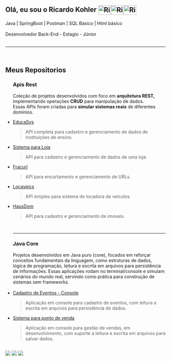## Olá, eu sou o Ricardo Kohler <img align=center alt="Ricardo-Java" height="30" width="40" src="https://cdn.jsdelivr.net/gh/devicons/devicon@latest/icons/java/java-original.svg" /><img align=center alt="Ricardo-Spring" height="30" width="40" src="https://cdn.jsdelivr.net/gh/devicons/devicon@latest/icons/spring/spring-original.svg" /><img align=center alt="Ricardo-Postman" height="30" width="40" src="https://cdn.jsdelivr.net/gh/devicons/devicon@latest/icons/postman/postman-original.svg" />
 Java | SpringBoot | Postman | SQL Básico | Html básico<br><br> Desenvolvedor Back-End - Estagio - Júnior<br><br><hr><br><H2>Meus Repositorios</H2><ul><H3> Apis Rest </H3>
Coleção de projetos desenvolvidos com foco em <b>arquitetura REST,</b> implementando operações <b>CRUD</b> para manipulação de dados.<br>Essas APIs foram criadas para <b>simular sistemas reais</b> de diferentes domínios.
<li><a href="https://github.com/Ricardokohler/EducaSys">EducaSys</a><blockquote>API completa para cadastro e gerenciamento de dados de instituições de ensino.</blockquote></li>
<li><a href="https://github.com/Ricardokohler/sistema-loja">Sistema para Loja</a><blockquote>API para cadastro e gerenciamento de dados de uma loja.</blockquote></li>
<li><a href="https://github.com/Ricardokohler/Fracturl---Encurtador-de-Url">Fracurl</a><blockquote>API para encurtamento e gerenciamento de URLs.</blockquote></li><li><a href="https://github.com/Ricardokohler/LocaVeic/branches">Locaveics</a><blockquote>API simples para sistema de locadora de veículos.</blockquote></li>
<li><a href = "https://github.com/Ricardokohler/HausDom---Sistema-Imobiliaria">HausDom</a><blockquote>API para cadastro e gerenciamento de imoveis.</blockquote></li>
<br><hr><h3>Java Core</h3>
Projetos desenvolvidos em Java puro (core), focados em reforçar conceitos fundamentais da linguagem, como estruturas de dados, lógica de programação, leitura e escrita em arquivos para persistência de informações.
Essas aplicações rodam no terminal/console e simulam cenários do mundo real, servindo como prática para construção de sistemas sem frameworks.<br><br>
<li><a href="https://github.com/Ricardokohler/CadastroEventos-Console">Cadastro de Eventos - Console</a><blockquote>Aplicação em console para cadastro de eventos, com leitura e escrita em arquivos para persistência de dados.</blockquote></li><li><a href = "https://github.com/Ricardokohler/Sistema-Ponto-de-Venda---Console">Sistema para ponto de venda</a><blockquote>Aplicação em console para gestão de vendas, em desenvolvimento, com suporte a leitura e escrita em arquivos para salvar dados.</blockquote></li>
</ul>





  ##

  <div> 
  <a href="https://wa.me/5511961237444" target="_blank"><img src="https://img.shields.io/badge/WhatsApp-25D366?style=for-the-badge&logo=whatsapp&logoColor=white" target="_blank"></a>
  <a href = "mailto:ricardokohlermk@gmail.com"><img src="https://img.shields.io/badge/-Gmail-%23333?style=for-the-badge&logo=gmail&logoColor=white" target="_blank"></a>
  <a href="https://www.linkedin.com/in/ricardo-bkohler?utm_source=share&utm_campaign=share_via&utm_content=profile&utm_medium=android_ap" target="_blank"><img src="https://img.shields.io/badge/-LinkedIn-%230077B5?style=for-the-badge&logo=linkedin&logoColor=white" target="_blank"></a> 
  
</div>
            
          
